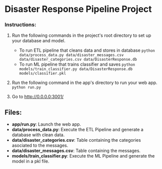 # Disaster Response Pipeline Project

### Instructions:
1. Run the following commands in the project's root directory to set up your database and model.

    - To run ETL pipeline that cleans data and stores in database
        `python data/process_data.py data/disaster_messages.csv data/disaster_categories.csv data/DisasterResponse.db`
    - To run ML pipeline that trains classifier and saves
        `python models/train_classifier.py data/DisasterResponse.db models/classifier.pkl`

2. Run the following command in the app's directory to run your web app.
    `python run.py`

3. Go to http://0.0.0.0:3001/

## Files:
- **app/run.py**: Launch the web app.
- **data/process_data.py**: Execute the ETL Pipeline and generate a database with clean data.
- **data/disaster_categories.csv**: Table containing the categories asociated to the messages.
- **data/disaster_messages.csv**: Table containing the messages.
- **models/train_classifier.py**: Execute the ML Pipeline and generate the model in a pkl file.
